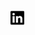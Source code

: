 <a href="https://aakarsh.me" target="_blank"><img align="left" alt="aakarsh.me" width="22px" src=https://github.com/gilberthputra/gilberthputra/blob/main/icons/linkedin-brands.svg /></a>
